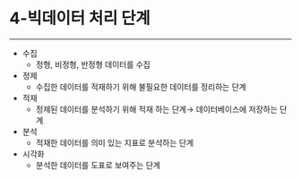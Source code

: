 # 4-빅데이터 처리 단계

---

- 수집
    - 정형, 비정형, 반정형 데이터를 수집
- 정제
    - 수집한 데이터를 적재하기 위해 불필요한 데이터를 정리하는 단계
- 적재
    - 정제된 데이터를 분석하기 위해 적재 하는 단계→ 데이터베이스에 저장하는 단계
- 분석
    - 적재한 데이터를 의미 있는 지표로 분석하는 단계
- 시각화
    - 분석한 데이터를 도표로 보여주는 단계